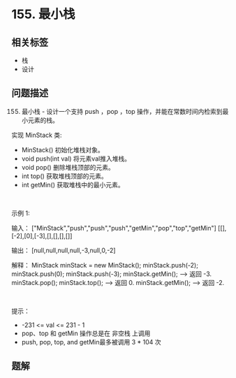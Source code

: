 
# 155. 最小栈

## 相关标签

- 栈
- 设计

## 问题描述 

155. 最小栈 - 设计一个支持 push ，pop ，top 操作，并能在常数时间内检索到最小元素的栈。

实现 MinStack 类:

 * MinStack() 初始化堆栈对象。
 * void push(int val) 将元素val推入堆栈。
 * void pop() 删除堆栈顶部的元素。
 * int top() 获取堆栈顶部的元素。
 * int getMin() 获取堆栈中的最小元素。

 

示例 1:


输入：
["MinStack","push","push","push","getMin","pop","top","getMin"]
[[],[-2],[0],[-3],[],[],[],[]]

输出：
[null,null,null,null,-3,null,0,-2]

解释：
MinStack minStack = new MinStack();
minStack.push(-2);
minStack.push(0);
minStack.push(-3);
minStack.getMin();   --> 返回 -3.
minStack.pop();
minStack.top();      --> 返回 0.
minStack.getMin();   --> 返回 -2.


 

提示：

 * -231 <= val <= 231 - 1
 * pop、top 和 getMin 操作总是在 非空栈 上调用
 * push, pop, top, and getMin最多被调用 3 * 104 次

## 题解


```ts

````